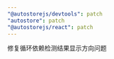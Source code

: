 ```yaml
---
"@autostorejs/devtools": patch
"autostore": patch
"@autostorejs/react": patch
---
```


修复循环依赖检测结果显示方向问题
